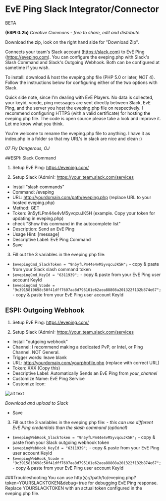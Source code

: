 
# EvE Ping Slack Integrator/Connector
BETA

**(ESPI 0.2b)**
*Creative Commons - free to share, edit and distribute.*

Download the zip, look on the right hand side for "Download Zip".

Connects your team's Slack account (https://slack.com) to EvE Ping (https://eveping.com). You can configure the eveping.php with Slack's Slash Command and Slack's Outgoing Webhook. Both can be configured at sametime if you wish.

To install: download & host the eveping.php file (PHP 5.0 or later, _NOT_ 4). Follow the instructions below for configuring either of the two options with Slack.

Quick side note, since I'm dealing with EvE Players. No data is collected, your keyid, vcode, ping messages are sent directly between Slack, EvE Ping, and the server you host the eveping.php file on respectively. I recommend configuring HTTPS (with a valid certificate) for hosting the eveping.php file. The code is open source please take a look and improve it. Let me know what you think.

You're welcome to rename the eveping.php file to anything. I have it as index.php in a folder so that my URL's in slack are nice and clean :)

*07 Fly Dangerous, OJ*

##ESPI: Slack Command

1. Setup EvE Ping: https://eveping.com/

2. Setup Slack (Admin): https://your_team.slack.com/services
  * Install "slash commands"
  * Command: /eveping
  * URL: http://yourdomain.com/path/eveping.php (replace URL to your hosted eveping.php)
  * Method: GET
  * Token: 9n5yfLPm44e4vM5yvqcuJK5H (example. Copy your token for updating in eveping.php)
  * check "Show this command in the autocomplete list"
  * Description: Send an EvE Ping
  * Usage Hint: [message]
  * Descriptive Label: EvE Ping Command
  * Save

3. Fill out the 3 variables in the eveping php file:
  *  ` $evepingCmd_SlackToken = "9n5yfLPm44e4vM5yvqcuJK5H"; ` - copy & paste from your Slack slash command token
  *  ` $evepingCmd_KeyId = "6311939"; ` - copy & paste from your EvE Ping user account KeyId
  *  ` $evepingCmd_Vcode = "9c3915810698c50f41dff7607aa8d795101e62aea88808a201322f132b874e67"; ` - copy & paste from your EvE Ping user account KeyId

## ESPI: Outgoing Webhook 

1. Setup EvE Ping: https://eveping.com/

2. Setup Slack (Admin): https://your_team.slack.com/services
  * Install "outgoing webhook"
  * Channel: I recommend making a dedicated PvP, or Intel, or Ping Channel. NOT General.
  * Trigger words: leave blank
  * URL: http://yourdomain.com/yourphpfile.php (replace with correct URL)
  * Token: XXX (Copy this)
  * Descriptive Label: Automatically Sends an EvE Ping from *your_channel*
  * Customize Name: EvE Ping Service
  * Customize Icon: 

![alt text](http://tinyurl.com/obrne6x "EvE Ping Logo") 

*Download and upload to Slack*
  * Save
  
3. Fill out the 3 variables in the eveping php file: - *this can use different EvE Ping credentials than the slash command (optional)*
  *  ` $evepingWebHook_SlackToken = "9n5yfLPm44e4vM5yvqcuJK5H"; ` - copy & paste from your Slack outgoing webhook token
  *  ` $evepingWebHook_KeyId = "6311939"; ` - copy & paste from your EvE Ping user account KeyId
  *  ` $evepingWebHook_Vcode = "9c3915810698c50f41dff7607aa8d795101e62aea88808a201322f132b874e67"; ` - copy & paste from your EvE Ping user account KeyId

###Troubleshooting
You can use http(s)://path/to/eveping.php?token=YOURSLACKTOKEN&debug=true for debugging EvE Ping response. Replace YOURSLACKTOKEN with an actual token configured in the eveping.php file.
